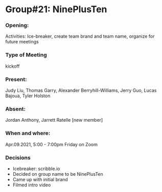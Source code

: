# Group#21: NinePlusTen

### Opening:

Activities: Ice-breaker, create team brand and team name, organize for future meetings

### Type of Meeting

kickoff

### Present:

Judy Liu, Thomas Garry, Alexander Berryhill-Williams, Jerry Guo, Lucas Bajoua, Tyler Holston

### Absent:

Jordan Anthony, Jarrett Ratelle [new member]

### When and where:

Apr.09.2021, 5:00 - 7:00pm Friday on Zoom

### Decisions

- Icebreaker: scribble.io
- Decided on group name to be NinePlusTen
- Came up with initial brand
- Filmed intro video
